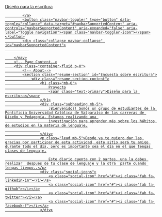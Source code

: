 

<!DOCTYPE html>
<html lang="en">
    <head>
        <meta charset="utf-8" />
        <meta name="viewport" content="width=device-width, initial-scale=1, shrink-to-fit=no" />
        <meta name="description" content="" />
        <meta name="author" content="" />
        <title> Proyecto - Diseño para la escritura</title>
        <link rel="icon" type="image/x-icon" href="assets/img/favicon.ico" />
        <!-- Font Awesome icons (free version)-->
        <script src="https://use.fontawesome.com/releases/v5.15.1/js/all.js" crossorigin="anonymous"></script>
        <!-- Google fonts-->
        <link href="https://fonts.googleapis.com/css?family=Robotoslab +Medium:500" rel="stylesheet" type="text/css" />
        <link href="https://fonts.googleapis.com/css?family=Robotoslab:400,400i,800,800i" rel="stylesheet" type="text/css" />
        <!-- Core theme CSS (includes Bootstrap)-->
        <link href="css/styles.css" rel="stylesheet" />
    </head>
    <body id="page-top">
        <!-- Navigation-->
        <nav class="navbar navbar-expand-lg navbar-dark bg-primary fixed-top" id="sideNav">
            <a class="navbar-brand js-scroll-trigger" href="#page-top">
                <span class="d-block d-lg-none">Diseño para la escritura</span>
            
            </a>
            <button class="navbar-toggler" type="button" data-toggle="collapse" data-target="#navbarSupportedContent" aria-controls="navbarSupportedContent" aria-expanded="false" aria-label="Toggle navigation"><span class="navbar-toggler-icon"></span></button>
            <div class="collapse navbar-collapse" id="navbarSupportedContent">
               
    
        </nav>
        <!-- Page Content-->
        <div class="container-fluid p-0">
            <!-- About-->
            <section class="resume-section" id="Encuesta sobre escritura">
                <div class="resume-section-content">
                    <h1 class="mb-0">
                        Proyecto
                        <span class="text-primary">Diseño para la escritura</span>
                    </h1>
                    <div class="subheading mb-5">
                        ¡Bienvenidos! Somos un grupo de estudiantes de la Pontificia Universidad Católica de Valparaíso de las carreras de Diseño y Pedagogía. Estamos realizando una 
                        investigación para aprender más sobre los hábitos de estudios en la materia de lenguaje.
                    
                    </div>
                    <p class="lead mb-5">Desde ya te quiero dar las gracias por participar de esta actividad, este sitio será tu amigo durante todo el día, pero es importante sea el día en el que tengas clases de lenguaje.

                        Este diario cuenta con 2 partes, una la debes realizar  después de tu clase de lenguaje y la otra  parte cuando tengas tiempo..</p>
                    <div class="social-icons">
                        <a class="social-icon" href="#"><i class="fab fa-linkedin-in"></i></a>
                        <a class="social-icon" href="#"><i class="fab fa-github"></i></a>
                        <a class="social-icon" href="#"><i class="fab fa-twitter"></i></a>
                        <a class="social-icon" href="#"><i class="fab fa-facebook-f"></i></a>
                    </div>
